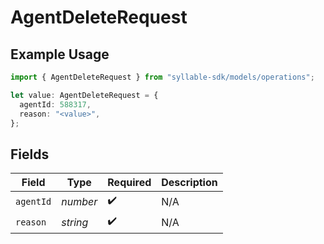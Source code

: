 # AgentDeleteRequest

## Example Usage

```typescript
import { AgentDeleteRequest } from "syllable-sdk/models/operations";

let value: AgentDeleteRequest = {
  agentId: 588317,
  reason: "<value>",
};
```

## Fields

| Field              | Type               | Required           | Description        |
| ------------------ | ------------------ | ------------------ | ------------------ |
| `agentId`          | *number*           | :heavy_check_mark: | N/A                |
| `reason`           | *string*           | :heavy_check_mark: | N/A                |